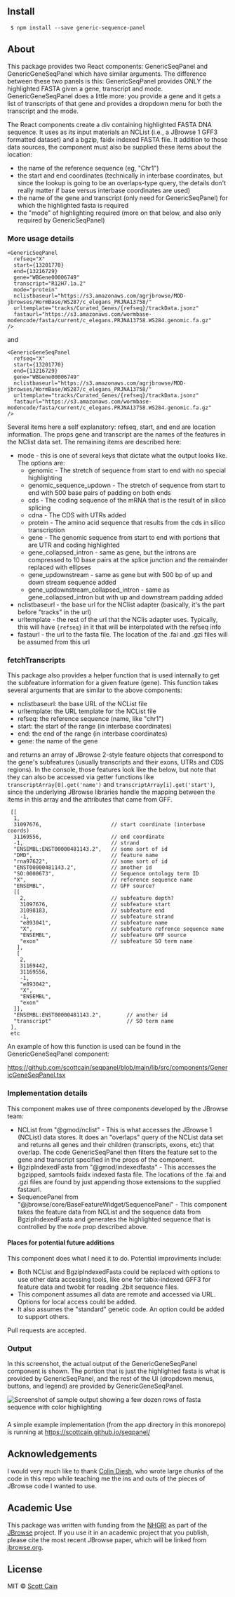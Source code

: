## Install

     $ npm install --save generic-sequence-panel

## About

This package provides two React components: GenericSeqPanel and
GenericGeneSeqPanel which have similar arguments. The difference between these
two panels is this: GenericSeqPanel provides ONLY the highlighted FASTA given a
gene, transcript and mode. GenericGeneSeqPanel does a little more: you provide a
gene and it gets a list of transcripts of that gene and provides a dropdown menu
for both the transcript and the mode.

The React components create a div containing highlighted FASTA DNA sequence. It
uses as its input materials an NCList (i.e., a JBrowse 1 GFF3 formatted dataset)
and a bgzip, faidx indexed FASTA file. It addition to those data sources, the
component must also be supplied these items about the location:

- the name of the reference sequence (eg, "Chr1")
- the start and end coordinates (technically in interbase coordinates, but since
  the lookup is going to be an overlaps-type query, the details don't really
  matter if base versus interbase coordinates are used)
- the name of the gene and transcript (only need for GenericSeqPanel) for which
  the highlighted fasta is required
- the "mode" of highlighting required (more on that below, and also only
  required by GenericSeqPanel)

### More usage details

    <GenericSeqPanel
      refseq="X"
      start={13201770}
      end={13216729}
      gene="WBGene00006749"
      transcript="R12H7.1a.2"
      mode="protein"
      nclistbaseurl="https://s3.amazonaws.com/agrjbrowse/MOD-jbrowses/WormBase/WS287/c_elegans_PRJNA13758/"
      urltemplate="tracks/Curated_Genes/{refseq}/trackData.jsonz"
      fastaurl="https://s3.amazonaws.com/wormbase-modencode/fasta/current/c_elegans.PRJNA13758.WS284.genomic.fa.gz"
    />

and

    <GenericGeneSeqPanel
      refseq="X"
      start={13201770}
      end={13216729}
      gene="WBGene00006749"
      nclistbaseurl="https://s3.amazonaws.com/agrjbrowse/MOD-jbrowses/WormBase/WS287/c_elegans_PRJNA13758/"
      urltemplate="tracks/Curated_Genes/{refseq}/trackData.jsonz"
      fastaurl="https://s3.amazonaws.com/wormbase-modencode/fasta/current/c_elegans.PRJNA13758.WS284.genomic.fa.gz"
    />

Several items here a self explanatory: refseq, start, and end are location
information. The props gene and transcript are the names of the features in the
NClist data set. The remaining items are described here:

- mode - this is one of several keys that dictate what the output looks like.
  The options are:
  - genomic - The stretch of sequence from start to end with no special
    highlighting
  - genomic_sequence_updown - The stretch of sequence from start to end with 500
    base pairs of padding on both ends
  - cds - The coding sequence of the mRNA that is the result of in silico
    splicing
  - cdna - The CDS with UTRs added
  - protein - The amino acid sequence that results from the cds in silico
    transcription
  - gene - The genomic sequence from start to end with portions that are UTR and
    coding highlighted
  - gene_collapsed_intron - same as gene, but the introns are compressed to 10
    base pairs at the splice junction and the remainder replaced with ellipses
  - gene_updownstream - same as gene but with 500 bp of up and down stream
    sequence added
  - gene_updownstream_collapsed_intron - same as gene_collapsed_intron but with
    up and downstream padding added
- nclistbaseurl - the base url for the NClist adapter (basically, it's the part
  before "tracks" in the url)
- urltemplate - the rest of the url that the NClis adapter uses. Typically, this
  will have `{refseq}` in it that will be interpolated with the refseq info
- fastaurl - the url to the fasta file. The location of the .fai and .gzi files
  will be assumed from this url

### fetchTranscripts

This package also provides a helper function that is used internally to get the
subfeature information for a given feature (gene). This function takes several
arguments that are similar to the above components:

- nclistbaseurl: the base URL of the NCList file
- urltemplate: the URL template for the NCList file
- refseq: the reference sequence (name, like "chr1")
- start: the start of the range (in interbase coordinates)
- end: the end of the range (in interbase coordinates)
- gene: the name of the gene

and returns an array of JBrowse 2-style feature objects that correspond to the
gene's subfeatures (usually transcripts and their exons, UTRs and CDS regions).
In the console, those features look like the below, but note that they can also
be accessed via getter functions like `transcriptArray[0].get('name')` and
`transcriptArray[i].get('start')`, since the underlying JBrowse libraries handle
the mapping between the items in this array and the attributes that came from
GFF.

```
 [[
  1,
  31097676,                      // start coordinate (interbase coords)
  31169556,                      // end coordinate
  -1,                            // strand
  "ENSEMBL:ENST00000481143.2",   // some sort of id
  "DMD",                         // feature name
  "rna97622",                    // some sort of id
  "ENST00000481143.2",           // another id
  "SO:0000673",                  // Sequence ontology term ID
  "X",                           // reference sequence name
  "ENSEMBL",                     // GFF source?
  [[
    2,                           // subfeature depth?
    31097676,                    // subfeature start
    31098183,                    // subfeature end
    -1,                          // subfeature strand
    "e893041",                   // subfeature name
    "X",                         // subfeature refrence sequence name
    "ENSEMBL",                   // subfeature GFF source
    "exon"                       // subfeature SO term name
   ],
   [
    2,
    31169442,
    31169556,
    -1,
    "e893042",
    "X",
    "ENSEMBL",
    "exon"
  ]],
  "ENSEMBL:ENST00000481143.2",        // another id
  "transcript"                        // SO term name
 ],
 etc
```

An example of how this function is used can be found in the GenericGeneSeqPanel
component:

https://github.com/scottcain/seqpanel/blob/main/lib/src/components/GenericGeneSeqPanel.tsx

### Implementation details

This component makes use of three components developed by the JBrowse team:

- NCList from "@gmod/nclist" - This is what accesses the JBrowse 1 (NCList) data
  stores. It does an "overlaps" query of the NCList data set and returns all
  genes and their children (transcripts, exons, etc) that overlap. The code
  GenericSeqPanel then filters the feature set to the gene and transcript
  specified in the props of the component.
- BgzipIndexedFasta from "@gmod/indexedfasta" - This accesses the bgzipped,
  samtools faidx indexed fasta file. The locations of the .fai and .gzi files
  are found by just appending those extensions to the supplied fastaurl.
- SequencePanel from "@jbrowse/core/BaseFeatureWidget/SequencePanel" - This
  component takes the feature data from NCList and the sequence data from
  BgzipIndexedFasta and generates the highlighted sequence that is controlled by
  the `mode` prop described above.

#### Places for potential future additions

This component does what I need it to do. Potential improviments include:

- Both NCList and BgzipIndexedFasta could be replaced with options to use other
  data accessing tools, like one for tabix-indexed GFF3 for feature data and
  twobit for reading .2bit sequence files.
- This component assumes all data are remote and accessed via URL. Options for
  local access could be added.
- It also assumes the "standard" genetic code. An option could be added to
  support others.

Pull requests are accepted.

### Output

In this screenshot, the actual output of the GenericGeneSeqPanel component is
shown. The portion that is just the highlighted fasta is what is provided by
GenericSeqPanel, and the rest of the UI (dropdown menus, buttons, and legend)
are provided by GenericGeneSeqPanel.

![Screenshot of sample output showing a few dozen rows of fasta sequence with color highlighting](/img/example_output.png)

###

A simple example implementation (from the app directory in this monorepo) is
running at https://scottcain.github.io/seqpanel/

## Acknowledgements

I would very much like to thank [Colin Diesh](https://github.com/cmdcolin), who
wrote large chunks of the code in this repo while teaching me the ins and outs
of the pieces of JBrowse code I wanted to use.

## Academic Use

This package was written with funding from the [NHGRI](http://genome.gov) as
part of the [JBrowse](http://jbrowse.org) project. If you use it in an academic
project that you publish, please cite the most recent JBrowse paper, which will
be linked from [jbrowse.org](http://jbrowse.org).

## License

MIT © [Scott Cain](https://github.com/scottcain)
